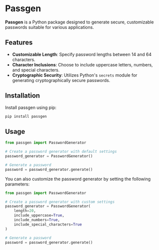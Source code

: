 # Passgen

**Passgen** is a Python package designed to generate secure, customizable passwords suitable for various applications.

## Features

- **Customizable Length**: Specify password lengths between 14 and 64 characters.
- **Character Inclusions**: Choose to include uppercase letters, numbers, and special characters.
- **Cryptographic Security**: Utilizes Python's `secrets` module for generating cryptographically secure passwords.

## Installation

Install passgen using pip:

```bash
pip install passgen
```

## Usage

```python
from passgen import PasswordGenerator

# Create a password generator with default settings
password_generator = PasswordGenerator()

# Generate a password
password = password_generator.generate()
```

You can also customize the password generator by setting the following parameters:

```python
from passgen import PasswordGenerator

# Create a password generator with custom settings
password_generator = PasswordGenerator(
    length=20,
    include_uppercase=True,
    include_numbers=True,
    include_special_characters=True
)

# Generate a password
password = password_generator.generate()
```
